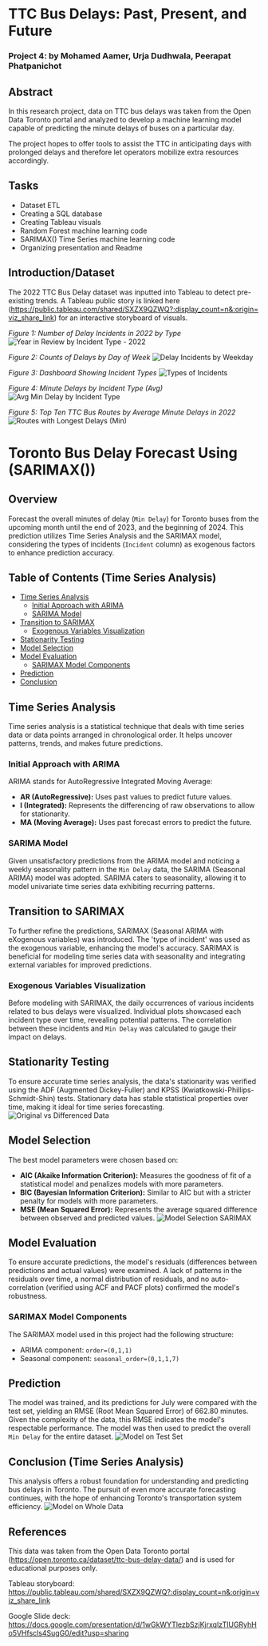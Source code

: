 # TTC Bus Delays: Past, Present, and Future
### Project 4: by Mohamed Aamer, Urja Dudhwala, Peerapat Phatpanichot

## Abstract
In this research project, data on TTC bus delays was taken from the Open Data Toronto portal and analyzed to develop a machine learning model capable of predicting the minute delays of buses on a particular day. 

The project hopes to offer tools to assist the TTC in anticipating days with prolonged delays and therefore let operators mobilize extra resources accordingly.

## Tasks
- Dataset ETL
- Creating a SQL database
- Creating Tableau visuals
- Random Forest machine learning code
- SARIMAX() Time Series machine learning code
- Organizing presentation and Readme

## Introduction/Dataset

The 2022 TTC Bus Delay dataset was inputted into Tableau to detect pre-existing trends. A Tableau public story is linked here (https://public.tableau.com/shared/SXZX9QZWQ?:display_count=n&:origin=viz_share_link) for an interactive storyboard of visuals. 

_Figure 1: Number of Delay Incidents in 2022 by Type_
![Year in Review by Incident Type - 2022](https://github.com/MAamer28/Project_4/assets/130619866/c0484a34-dcaa-4f3e-96cc-12de04e49388)

_Figure 2: Counts of Delays by Day of Week_
![Delay Incidents by Weekday](https://github.com/MAamer28/Project_4/assets/130619866/966445ea-8601-40fe-b374-c8d41514f53a)

_Figure 3: Dashboard Showing Incident Types_
![Types of Incidents](https://github.com/MAamer28/Project_4/assets/130619866/fcaf5c28-8e1f-45a3-9413-73ae05deb6ec)

_Figure 4: Minute Delays by Incident Type (Avg)_
![Avg Min Delay by Incident Type](https://github.com/MAamer28/Project_4/assets/130619866/6b6b9f65-e47b-4a4d-b67d-d96df6408e18)

_Figure 5: Top Ten TTC Bus Routes by Average Minute Delays in 2022_
![Routes with Longest Delays (Min)](https://github.com/MAamer28/Project_4/assets/130619866/12d09ac6-a10d-4d3c-961c-2c14dc432965)

# Toronto Bus Delay Forecast Using (SARIMAX())

## Overview
Forecast the overall minutes of delay (`Min Delay`) for Toronto buses from the upcoming month until the end of 2023, and the beginning of 2024. This prediction utilizes Time Series Analysis and the SARIMAX model, considering the types of incidents (`Incident` column) as exogenous factors to enhance prediction accuracy.

## Table of Contents (Time Series Analysis)

- [Time Series Analysis](#time-series-analysis)
  - [Initial Approach with ARIMA](#initial-approach-with-arima)
  - [SARIMA Model](#sarima-model)
- [Transition to SARIMAX](#transition-to-sarimax)
  - [Exogenous Variables Visualization](#exogenous-variables-visualization)
- [Stationarity Testing](#stationarity-testing)
- [Model Selection](#model-selection)
- [Model Evaluation](#model-evaluation)
  - [SARIMAX Model Components](#sarimax-model-components)
- [Prediction](#prediction)
- [Conclusion](#conclusion)

## Time Series Analysis

Time series analysis is a statistical technique that deals with time series data or data points arranged in chronological order. It helps uncover patterns, trends, and makes future predictions.

### Initial Approach with ARIMA

ARIMA stands for AutoRegressive Integrated Moving Average:
- **AR (AutoRegressive):** Uses past values to predict future values.
- **I (Integrated):** Represents the differencing of raw observations to allow for stationarity.
- **MA (Moving Average):** Uses past forecast errors to predict the future.

### SARIMA Model

Given unsatisfactory predictions from the ARIMA model and noticing a weekly seasonality pattern in the `Min Delay` data, the SARIMA (Seasonal ARIMA) model was adopted. SARIMA caters to seasonality, allowing it to model univariate time series data exhibiting recurring patterns.

## Transition to SARIMAX

To further refine the predictions, SARIMAX (Seasonal ARIMA with eXogenous variables) was introduced. The 'type of incident' was used as the exogenous variable, enhancing the model's accuracy. SARIMAX is beneficial for modeling time series data with seasonality and integrating external variables for improved predictions.

### Exogenous Variables Visualization

Before modeling with SARIMAX, the daily occurrences of various incidents related to bus delays were visualized. Individual plots showcased each incident type over time, revealing potential patterns. The correlation between these incidents and `Min Delay` was calculated to gauge their impact on delays.

## Stationarity Testing

To ensure accurate time series analysis, the data's stationarity was verified using the ADF (Augmented Dickey-Fuller) and KPSS (Kwiatkowski-Phillips-Schmidt-Shin) tests. Stationary data has stable statistical properties over time, making it ideal for time series forecasting.
![Original vs Differenced Data](Output/original_vs_diff.png)

## Model Selection

The best model parameters were chosen based on:
- **AIC (Akaike Information Criterion):** Measures the goodness of fit of a statistical model and penalizes models with more parameters.
- **BIC (Bayesian Information Criterion):** Similar to AIC but with a stricter penalty for models with more parameters.
- **MSE (Mean Squared Error):** Represents the average squared difference between observed and predicted values.
![Model Selection SARIMAX](Output/model_selection_SARIMAX.png)
## Model Evaluation

To ensure accurate predictions, the model's residuals (differences between predictions and actual values) were examined. A lack of patterns in the residuals over time, a normal distribution of residuals, and no auto-correlation (verified using ACF and PACF plots) confirmed the model's robustness.

### SARIMAX Model Components

The SARIMAX model used in this project had the following structure:
- ARIMA component: `order=(0,1,1)`
- Seasonal component: `seasonal_order=(0,1,1,7)`

## Prediction

The model was trained, and its predictions for July were compared with the test set, yielding an RMSE (Root Mean Squared Error) of 662.80 minutes. Given the complexity of the data, this RMSE indicates the model's respectable performance. The model was then used to predict the overall `Min Delay` for the entire dataset.
![Model on Test Set](Output/model_on_testset.png)

## Conclusion (Time Series Analysis)

This analysis offers a robust foundation for understanding and predicting bus delays in Toronto. The pursuit of even more accurate forecasting continues, with the hope of enhancing Toronto's transportation system efficiency.
![Model on Whole Data](Output/module_on_wholedata.png)

## References
This data was taken from the Open Data Toronto portal (https://open.toronto.ca/dataset/ttc-bus-delay-data/) and is used for educational purposes only.

Tableau storyboard: https://public.tableau.com/shared/SXZX9QZWQ?:display_count=n&:origin=viz_share_link

Google Slide deck: https://docs.google.com/presentation/d/1wGkWYTlezbSzjKjrxqlzTlUGRyhHo5VHfscls4SugG0/edit?usp=sharing
